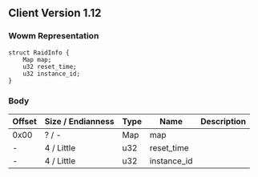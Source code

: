 ## Client Version 1.12

### Wowm Representation
```rust,ignore
struct RaidInfo {
    Map map;    
    u32 reset_time;    
    u32 instance_id;    
}
```
### Body
| Offset | Size / Endianness | Type | Name | Description |
| ------ | ----------------- | ---- | ---- | ----------- |
| 0x00 | ? / - | Map | map |  |
| - | 4 / Little | u32 | reset_time |  |
| - | 4 / Little | u32 | instance_id |  |
